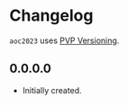 # Changelog

`aoc2023` uses [PVP Versioning][1].

## 0.0.0.0

* Initially created.

[1]: https://pvp.haskell.org
